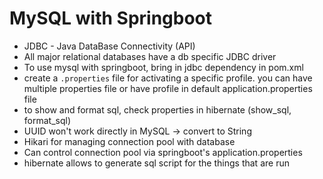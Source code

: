 # MySQL with Springboot

- JDBC - Java DataBase Connectivity (API)
- All major relational databases have a db specific JDBC driver
- To use mysql with springboot, bring in jdbc dependency in pom.xml
- create a `.properties` file for activating a specific profile. you can have multiple properties file or have profile in default application.properties file
- to show and format sql, check properties in hibernate (show_sql, format_sql)
- UUID won't work directly in MySQL -> convert to String
- Hikari for managing connection pool with database
- Can control connection pool via springboot's application.properties
- hibernate allows to generate sql script for the things that are run
